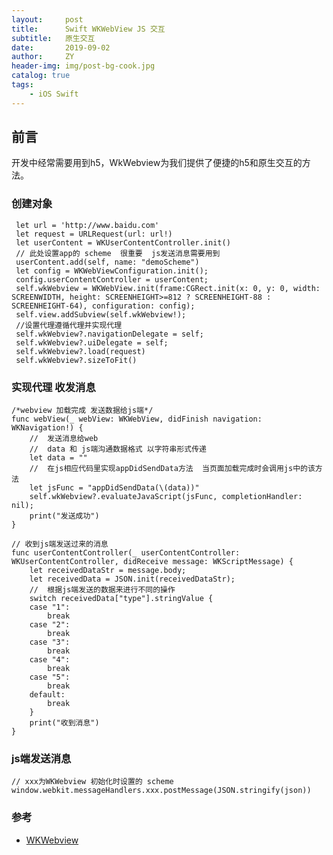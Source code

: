```yaml
---
layout:     post
title:      Swift WKWebView JS 交互
subtitle:   原生交互
date:       2019-09-02
author:     ZY
header-img: img/post-bg-cook.jpg
catalog: true
tags:
    - iOS Swift
---
```


## 前言

开发中经常需要用到h5，WkWebview为我们提供了便捷的h5和原生交互的方法。

### 创建对象


     let url = 'http://www.baidu.com'
     let request = URLRequest(url: url!)
     let userContent = WKUserContentController.init()
     // 此处设置app的 scheme  很重要  js发送消息需要用到
     userContent.add(self, name: "demoScheme")
     let config = WKWebViewConfiguration.init();
     config.userContentController = userContent;
     self.wkWebview = WKWebView.init(frame:CGRect.init(x: 0, y: 0, width: SCREENWIDTH, height: SCREENHEIGHT>=812 ? SCREENHEIGHT-88 : SCREENHEIGHT-64), configuration: config);
     self.view.addSubview(self.wkWebview!);
     //设置代理遵循代理并实现代理
     self.wkWebview?.navigationDelegate = self;
     self.wkWebview?.uiDelegate = self;
     self.wkWebview?.load(request)
     self.wkWebview?.sizeToFit()
     

### 实现代理 收发消息

    /*webview 加载完成 发送数据给js端*/
    func webView(_ webView: WKWebView, didFinish navigation: WKNavigation!) {
        //  发送消息给web
        //  data 和 js端沟通数据格式 以字符串形式传递
        let data = ""
        //  在js相应代码里实现appDidSendData方法  当页面加载完成时会调用js中的该方法
        let jsFunc = "appDidSendData(\(data))"
        self.wkWebview?.evaluateJavaScript(jsFunc, completionHandler: nil);
        print("发送成功")
    }
    
    // 收到js端发送过来的消息
    func userContentController(_ userContentController: WKUserContentController, didReceive message: WKScriptMessage) {
        let receivedDataStr = message.body;
        let receivedData = JSON.init(receivedDataStr);
        //  根据js端发送的数据来进行不同的操作
        switch receivedData["type"].stringValue {
        case "1":
            break
        case "2":
            break
        case "3":
            break
        case "4":
            break
        case "5":
            break
        default:
            break
        }
        print("收到消息")            
    }
    
### js端发送消息
    
    // xxx为WKWebview 初始化时设置的 scheme
    window.webkit.messageHandlers.xxx.postMessage(JSON.stringify(json))

### 参考

- [WKWebview](https://developer.apple.com/documentation/webkit/wkwebview)
 


